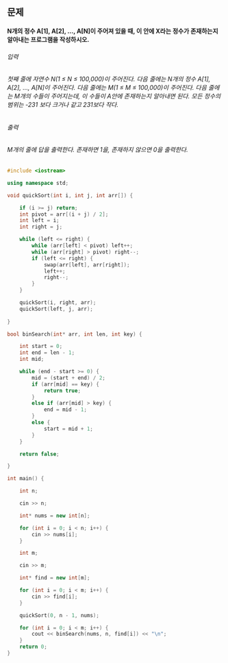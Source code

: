 ## 문제
#### N개의 정수 A[1], A[2], …, A[N]이 주어져 있을 때, 이 안에 X라는 정수가 존재하는지 알아내는 프로그램을 작성하시오.

###### 입력
###### 첫째 줄에 자연수 N(1 ≤ N ≤ 100,000)이 주어진다. 다음 줄에는 N개의 정수 A[1], A[2], …, A[N]이 주어진다. 다음 줄에는 M(1 ≤ M ≤ 100,000)이 주어진다. 다음 줄에는 M개의 수들이 주어지는데, 이 수들이 A안에 존재하는지 알아내면 된다. 모든 정수의 범위는 -231 보다 크거나 같고 231보다 작다.

###### 출력
###### M개의 줄에 답을 출력한다. 존재하면 1을, 존재하지 않으면 0을 출력한다.

```c++
#include <iostream>

using namespace std;

void quickSort(int i, int j, int arr[]) {

    if (i >= j) return;
    int pivot = arr[(i + j) / 2];
    int left = i;
    int right = j;

    while (left <= right) {
        while (arr[left] < pivot) left++;
        while (arr[right] > pivot) right--;
        if (left <= right) {
            swap(arr[left], arr[right]);
            left++;
            right--;
        }
    }

    quickSort(i, right, arr);
    quickSort(left, j, arr);
    
}

bool binSearch(int* arr, int len, int key) {

    int start = 0;
    int end = len - 1;
    int mid;

    while (end - start >= 0) {
        mid = (start + end) / 2;
        if (arr[mid] == key) {
            return true;
        }
        else if (arr[mid] > key) {
            end = mid - 1;
        }
        else {
            start = mid + 1;
        }
    }

    return false;

}

int main() {

    int n;

    cin >> n;

    int* nums = new int[n];

    for (int i = 0; i < n; i++) {
        cin >> nums[i];
    }

    int m;

    cin >> m;

    int* find = new int[m];

    for (int i = 0; i < m; i++) {
        cin >> find[i];
    }

    quickSort(0, n - 1, nums);

    for (int i = 0; i < m; i++) {
        cout << binSearch(nums, n, find[i]) << "\n";
    }
    return 0;
}
```
